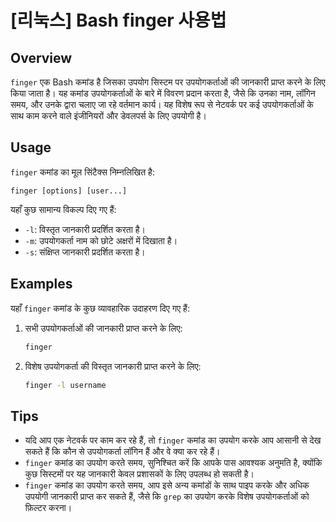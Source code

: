 # [리눅스] Bash finger 사용법

## Overview
`finger` एक Bash कमांड है जिसका उपयोग सिस्टम पर उपयोगकर्ताओं की जानकारी प्राप्त करने के लिए किया जाता है। यह कमांड उपयोगकर्ताओं के बारे में विवरण प्रदान करता है, जैसे कि उनका नाम, लॉगिन समय, और उनके द्वारा चलाए जा रहे वर्तमान कार्य। यह विशेष रूप से नेटवर्क पर कई उपयोगकर्ताओं के साथ काम करने वाले इंजीनियरों और डेवलपर्स के लिए उपयोगी है।

## Usage
`finger` कमांड का मूल सिंटैक्स निम्नलिखित है:

```
finger [options] [user...]
```

यहाँ कुछ सामान्य विकल्प दिए गए हैं:

- `-l`: विस्तृत जानकारी प्रदर्शित करता है।
- `-m`: उपयोगकर्ता नाम को छोटे अक्षरों में दिखाता है।
- `-s`: संक्षिप्त जानकारी प्रदर्शित करता है।

## Examples
यहाँ `finger` कमांड के कुछ व्यावहारिक उदाहरण दिए गए हैं:

1. सभी उपयोगकर्ताओं की जानकारी प्राप्त करने के लिए:
   ```bash
   finger
   ```

2. विशेष उपयोगकर्ता की विस्तृत जानकारी प्राप्त करने के लिए:
   ```bash
   finger -l username
   ```

## Tips
- यदि आप एक नेटवर्क पर काम कर रहे हैं, तो `finger` कमांड का उपयोग करके आप आसानी से देख सकते हैं कि कौन से उपयोगकर्ता लॉगिन हैं और वे क्या कर रहे हैं।
- `finger` कमांड का उपयोग करते समय, सुनिश्चित करें कि आपके पास आवश्यक अनुमति है, क्योंकि कुछ सिस्टमों पर यह जानकारी केवल प्रशासकों के लिए उपलब्ध हो सकती है।
- `finger` कमांड का उपयोग करते समय, आप इसे अन्य कमांडों के साथ पाइप करके और अधिक उपयोगी जानकारी प्राप्त कर सकते हैं, जैसे कि `grep` का उपयोग करके विशेष उपयोगकर्ताओं को फ़िल्टर करना।